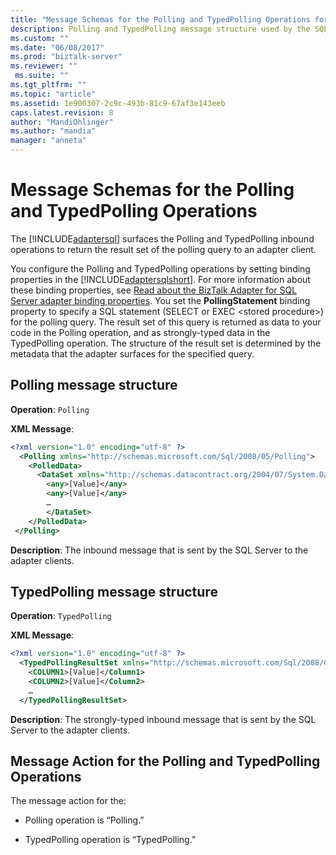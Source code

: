 ```yaml
---
title: "Message Schemas for the Polling and TypedPolling Operations for the SQL adapter in BizTalk | Microsoft Docs"
description: Polling and TypedPolling message structure used by the SQL adapter in BizTalk Adapter Pack (BAP)
ms.custom: ""
ms.date: "06/08/2017"
ms.prod: "biztalk-server"
ms.reviewer: ""
 ms.suite: ""
ms.tgt_pltfrm: ""
ms.topic: "article"
ms.assetid: 1e900307-2c9c-493b-81c9-67af3e143eeb
caps.latest.revision: 8
author: "MandiOhlinger"
ms.author: "mandia"
manager: "anneta"
---
```

# Message Schemas for the Polling and TypedPolling Operations
The [!INCLUDE[adaptersql](../../includes/adaptersql-md.md)] surfaces the Polling and TypedPolling inbound operations to return the result set of the polling query to an adapter client.  
  
 You configure the Polling and TypedPolling operations by setting binding properties in the [!INCLUDE[adaptersqlshort](../../includes/adaptersqlshort-md.md)]. For more information about these binding properties, see [Read about the BizTalk Adapter for SQL Server adapter binding properties](../../adapters-and-accelerators/adapter-sql/read-about-the-biztalk-adapter-for-sql-server-adapter-binding-properties.md). You set the **PollingStatement** binding property to specify a SQL statement (SELECT or EXEC \<stored procedure>) for the polling query. The result set of this query is returned as data to your code in the Polling operation, and as strongly-typed data in the TypedPolling operation. The structure of the result set is determined by the metadata that the adapter surfaces for the specified query.  
  
## Polling message structure 
  
**Operation**: `Polling`

**XML Message**:  
```xml
<?xml version="1.0" encoding="utf-8" ?>
  <Polling xmlns="http://schemas.microsoft.com/Sql/2008/05/Polling">
    <PolledData>
      <DataSet xmlns="http://schemas.datacontract.org/2004/07/System.Data">
        <any>[Value]</any>
        <any>[Value]</any>
        …
        </DataSet>
    </PolledData>
 </Polling>
```

**Description**: The inbound message that is sent by the SQL Server to the adapter clients.  


## TypedPolling message structure 

**Operation**: `TypedPolling`

**XML Message**:  
```xml
<?xml version="1.0" encoding="utf-8" ?>
  <TypedPollingResultSet xmlns="http://schemas.microsoft.com/Sql/2008/05/TypedPolling">
    <COLUMN1>[Value]</Column1>
    <COLUMN2>[Value]</Column2>
    …
  </TypedPollingResultSet>
```

**Description**: The strongly-typed inbound message that is sent by the SQL Server to the adapter clients.
  
## Message Action for the Polling and TypedPolling Operations  
 The message action for the:  
  
-   Polling operation is “Polling.”  
  
-   TypedPolling operation is “TypedPolling.”  
  
